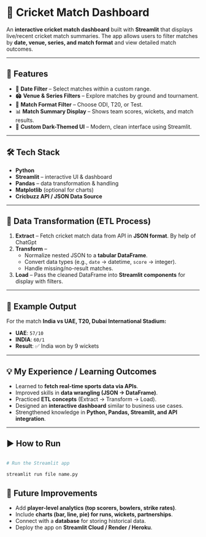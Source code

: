 # 🏏 Cricket Match Dashboard

An **interactive cricket match dashboard** built with **Streamlit** that displays live/recent cricket match summaries. The app allows users to filter matches by **date, venue, series, and match format** and view detailed match outcomes.

---

## 🚀 Features

* 📅 **Date Filter** – Select matches within a custom range.
* 🏟️ **Venue & Series Filters** – Explore matches by ground and tournament.
* 🏏 **Match Format Filter** – Choose ODI, T20, or Test.
* 📊 **Match Summary Display** – Shows team scores, wickets, and match results.
* 🎨 **Custom Dark-Themed UI** – Modern, clean interface using Streamlit.

---

## 🛠️ Tech Stack

* **Python**
* **Streamlit** – interactive UI & dashboard
* **Pandas** – data transformation & handling
* **Matplotlib** (optional for charts)
* **Cricbuzz API / JSON Data Source**

---

## 🔄 Data Transformation (ETL Process)

1. **Extract** – Fetch cricket match data from API in **JSON format**. By help of ChatGpt
2. **Transform** –
   * Normalize nested JSON to a **tabular DataFrame**.
   * Convert data types (e.g., `date` → datetime, `score` → integer).
   * Handle missing/no-result matches.
3. **Load** – Pass the cleaned DataFrame into **Streamlit components** for display with filters.

---

## 📖 Example Output

For the match **India vs UAE, T20, Dubai International Stadium:**

* **UAE**: `57/10`
* **INDIA**: `60/1`
* **Result**: ✅ India won by 9 wickets

---

## 💡 My Experience / Learning Outcomes

* Learned to **fetch real-time sports data via APIs**.
* Improved skills in **data wrangling (JSON → DataFrame)**.
* Practiced **ETL concepts** (Extract → Transform → Load).
* Designed an **interactive dashboard** similar to business use cases.
* Strengthened knowledge in **Python, Pandas, Streamlit, and API integration**.

---

## ▶️ How to Run

```bash

# Run the Streamlit app

streamlit run file name.py

```

## 📌 Future Improvements

* Add **player-level analytics (top scorers, bowlers, strike rates)**.
* Include **charts (bar, line, pie) for runs, wickets, partnerships**.
* Connect with a **database** for storing historical data.
* Deploy the app on **Streamlit Cloud / Render / Heroku**.



